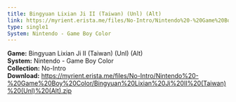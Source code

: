 ```yaml
---
title: Bingyuan Lixian Ji II (Taiwan) (Unl) (Alt)
link: https://myrient.erista.me/files/No-Intro/Nintendo%20-%20Game%20Boy%20Color/Bingyuan%20Lixian%20Ji%20II%20(Taiwan)%20(Unl)%20(Alt).zip
type: single1
System: Nintendo - Game Boy Color
---
```

<b>Game:</b> Bingyuan Lixian Ji II (Taiwan) (Unl) (Alt)<br>
<b>System:</b> Nintendo - Game Boy Color<br>
<b>Collection:</b> No-Intro<br>
<b>Download:</b> https://myrient.erista.me/files/No-Intro/Nintendo%20-%20Game%20Boy%20Color/Bingyuan%20Lixian%20Ji%20II%20(Taiwan)%20(Unl)%20(Alt).zip